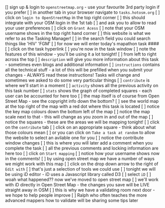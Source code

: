 [] sign up & login to `openstreetmap.org` - use your favourite 3rd party login if you prefer
[ ] in another tab in your browser navigate to `tasks.hotosm.org`
[ ] click on `login to OpenStreetMap` in the top right corner
[ ] this should integrate with your OSM login in the 1st tab
[ ] and ask you to allow to read your user preferences
[ ] click on `Grant Acess`
[ ] note that your OSM username shows in the top right hand corner
[ ] this website is what we refer to as the Tasking Manager!
[ ] in the search field you could search things like 'HIV' 'FGM'
[ ] for now we will enter today's mapathon task ####
[ ] click on the task hyperlink
[ ] you're now in the task window
[ ] note the features of this window - you'll be using it a lot tonight!
[ ] from left to right across the top
[ ] `description` will give you more information about this task - sometimes even blogs and additional information
[ ] `instructions` contains all the technical stuff - a lot of this will be prefilled when you submit your changes - ALWAYS read these instructions! Tasks will change and sometimes we asked to do some very particular things
[ ] `contribute` is where we'll start in a moment
[ ] `activity` shows all the previous activity on this task number
[ ] `stats` shows the graph of completed squares - each user can be accounted for here too
[ ] the map itself is of course from Open Street Map - see the copyright info down the bottom?
[ ] see the world map at the top right of the map with a red dot where this task is located
[ ] notice the key map colours down the bottom left of the map
[ ] notice the map scale next to that - this will change as you zoom in and out of the map
[ ] notice the squares - these are the areas we will be mapping tonight!
[ ] click on the `contribute` tab
[ ] click on an appropriate square - think about what those colours mean
[ ] or you can click on `Take a task at random` to allow the website to select an avilable one for you
[ ] notice the contribute window changes
[ ] this is where you will later add a comment when you complete the task
[ ] all the previous comments and locking information are here too
[ ] click on `Start mapping`
[ ] notice how your username shows now in the comments!
[ ] by using open street map we have a number of ways we might work with this map
[ ] click on the drop down arrow to the right of `Edit with`
[ ] that's just a selection of tools we could use
[ ] tonight we will be using iD editor - iD uses a Javascript library called D3
[ ] select `iD`
[ ] woah what happened?? now we've moved to open street map
[ ] we'll work with iD directly in Open Street Map - the changes you save will be LIVE straight away in OSM
[ ] this is why we have a validating room next door - we hope to help people improve
[ ] Ralph who often teaches the more advanced mappers how to validate will be sharing some tips later
